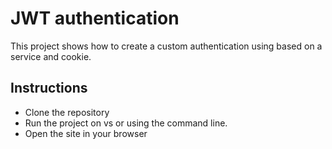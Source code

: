 ﻿# JWT authentication

This project shows how to create a custom authentication using based on a service and cookie.


## Instructions ##

- Clone the repository
- Run the project on vs or using the command line.
- Open the site in your browser




